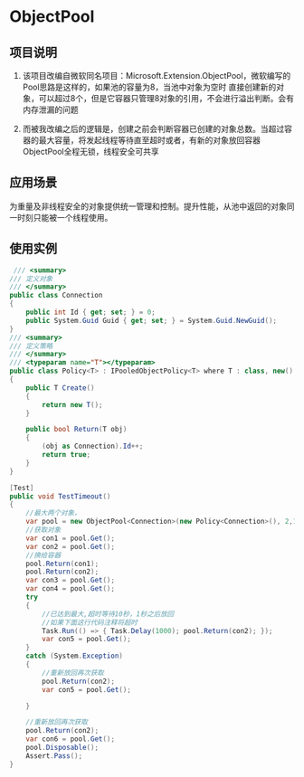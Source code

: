 # ObjectPool
## 项目说明

1. 该项目改编自微软同名项目：Microsoft.Extension.ObjectPool，微软编写的Pool思路是这样的，如果池的容量为8，当池中对象为空时
直接创建新的对象，可以超过8个，但是它容器只管理8对象的引用，不会进行溢出判断。会有内存泄漏的问题  

2. 而被我改编之后的逻辑是，创建之前会判断容器已创建的对象总数。当超过容器的最大容量，将发起线程等待直至超时或者，有新的对象放回容器
ObjectPool全程无锁，线程安全可共享

## 应用场景

为重量及非线程安全的对象提供统一管理和控制。提升性能，从池中返回的对象同一时刻只能被一个线程使用。

## 使用实例

``` C#
 /// <summary>
/// 定义对象
/// </summary>
public class Connection
{
    public int Id { get; set; } = 0;
    public System.Guid Guid { get; set; } = System.Guid.NewGuid();
}
/// <summary>
/// 定义策略
/// </summary>
/// <typeparam name="T"></typeparam>
public class Policy<T> : IPooledObjectPolicy<T> where T : class, new()
{
    public T Create()
    {
        return new T();
    }

    public bool Return(T obj)
    {
        (obj as Connection).Id++;
        return true;
    }
}
```

``` C#
[Test]
public void TestTimeout()
{
    //最大两个对象，
    var pool = new ObjectPool<Connection>(new Policy<Connection>(), 2,10000);
    //获取对象
    var con1 = pool.Get();
    var con2 = pool.Get();
    //换给容器
    pool.Return(con1);
    pool.Return(con2);
    var con3 = pool.Get();
    var con4 = pool.Get();
    try
    {
        //已达到最大,超时等待10秒，1秒之后放回
        //如果下面这行代码注释将超时
        Task.Run(() => { Task.Delay(1000); pool.Return(con2); });
        var con5 = pool.Get();
    }
    catch (System.Exception)
    {
        //重新放回再次获取
        pool.Return(con2);
        var con5 = pool.Get();

    }

    //重新放回再次获取
    pool.Return(con2);
    var con6 = pool.Get();
    pool.Disposable();
    Assert.Pass();
}

```
